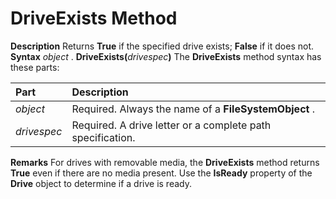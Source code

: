
# DriveExists Method



 **Description**
Returns  **True** if the specified drive exists; **False** if it does not.
 **Syntax**
 _object_ . **DriveExists(**_drivespec_**)**
The  **DriveExists** method syntax has these parts:


|**Part**|**Description**|
|:-----|:-----|
| _object_|Required. Always the name of a  **FileSystemObject** .|
| _drivespec_|Required. A drive letter or a complete path specification.|
 **Remarks**
For drives with removable media, the  **DriveExists** method returns **True** even if there are no media present. Use the **IsReady** property of the **Drive** object to determine if a drive is ready.
